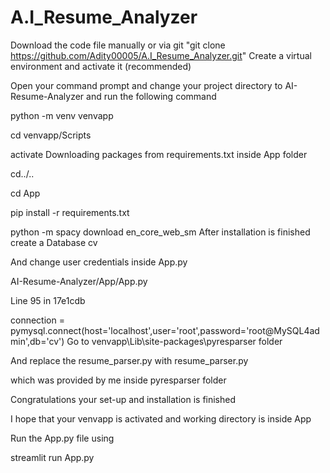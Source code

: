 # A.I_Resume_Analyzer
Download the code file manually or via git
"git clone https://github.com/Adity00005/A.I_Resume_Analyzer.git"
Create a virtual environment and activate it (recommended)

Open your command prompt and change your project directory to AI-Resume-Analyzer and run the following command

python -m venv venvapp

cd venvapp/Scripts

activate
Downloading packages from requirements.txt inside App folder

cd../..

cd App

pip install -r requirements.txt

python -m spacy download en_core_web_sm
After installation is finished create a Database cv

And change user credentials inside App.py

AI-Resume-Analyzer/App/App.py

Line 95 in 17e1cdb

 connection = pymysql.connect(host='localhost',user='root',password='root@MySQL4admin',db='cv') 
Go to venvapp\Lib\site-packages\pyresparser folder

And replace the resume_parser.py with resume_parser.py

which was provided by me inside pyresparser folder

Congratulations your set-up and installation is finished

I hope that your venvapp is activated and working directory is inside App

Run the App.py file using

streamlit run App.py
